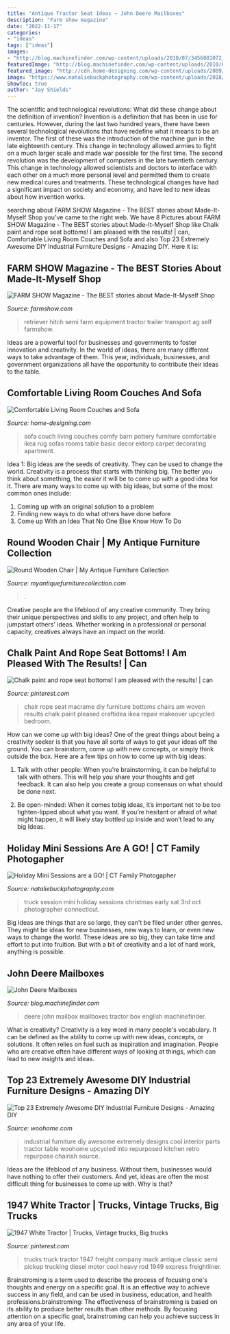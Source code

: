 ```yaml
---
title: "Antique Tractor Seat Ideas ~ John Deere Mailboxes"
description: "Farm show magazine"
date: "2022-11-17"
categories:
- "ideas"
tags: ["ideas"]
images:
- "http://blog.machinefinder.com/wp-content/uploads/2010/07/3456081072_6eb3b0b298_b.jpg"
featuredImage: "http://blog.machinefinder.com/wp-content/uploads/2010/07/3456081072_6eb3b0b298_b.jpg"
featured_image: "http://cdn.home-designing.com/wp-content/uploads/2009/01/img46l.jpg"
image: "https://www.nataliebuckphotography.com/wp-content/uploads/2018/11/21-3633-post/Christmas-Holiday-Mini-Session-Connecticut-photographer.jpg"
ShowToc: true
author: "Jay Shields"
---
```



The scientific and technological revolutions: What did these change about the definition of invention?
Invention is a definition that has been in use for centuries. However, during the last two hundred years, there have been several technological revolutions that have redefine what it means to be an inventor. The first of these was the introduction of the machine gun in the late eighteenth century. This change in technology allowed armies to fight on a much larger scale and made war possible for the first time. The second revolution was the development of computers in the late twentieth century. This change in technology allowed scientists and doctors to interface with each other on a much more personal level and permitted them to create new medical cures and treatments. These technological changes have had a significant impact on society and economy, and have led to new ideas about how invention works.

	

		
searching about FARM SHOW Magazine - The BEST stories about Made-It-Myself Shop you've came to the right web. We have 8 Pictures about FARM SHOW Magazine - The BEST stories about Made-It-Myself Shop like Chalk paint and rope seat bottoms! I am pleased with the results! | can, Comfortable Living Room Couches and Sofa and also Top 23 Extremely Awesome DIY Industrial Furniture Designs - Amazing DIY. Here it is:
		
    
## FARM SHOW Magazine - The BEST Stories About Made-It-Myself Shop

<img loading=lazy src="https://www.farmshow.com/images/articles/37/2/4670_l.jpg" onerror="this.onerror=null;this.src='https://tse3.mm.bing.net/th?id=OIP.RGyD7pS_2wTWmvSZMLFU3QHaFj&amp;pid=15.1';" alt="FARM SHOW Magazine - The BEST stories about Made-It-Myself Shop">

_Source: farmshow.com_

>retriever hitch semi farm equipment tractor trailer transport ag self farmshow. 

	

Ideas are a powerful tool for businesses and governments to foster innovation and creativity. In the world of ideas, there are many different ways to take advantage of them. This year, individuals, businesses, and government organizations all have the opportunity to contribute their ideas to the table.

    
## Comfortable Living Room Couches And Sofa

<img loading=lazy src="http://cdn.home-designing.com/wp-content/uploads/2009/01/img46l.jpg" onerror="this.onerror=null;this.src='https://tse2.mm.bing.net/th?id=OIP.F8wBe07wVI2wB-L4uS6flQHaGq&amp;pid=15.1';" alt="Comfortable Living Room Couches and Sofa">

_Source: home-designing.com_

>sofa couch living couches comfy barn pottery furniture comfortable ikea rug sofas rooms table basic decor ektorp carpet decorating apartment. 

	

Idea 1: Big ideas are the seeds of creativity. They can be used to change the world.
Creativity is a process that starts with thinking big. The better you think about something, the easier it will be to come up with a good idea for it. There are many ways to come up with big ideas, but some of the most common ones include:
1. Coming up with an original solution to a problem
2. Finding new ways to do what others have done before
3. Come up With an Idea That No One Else Know How To Do

    
## Round Wooden Chair | My Antique Furniture Collection

<img loading=lazy src="https://d29jd5m3t61t9.cloudfront.net/myantiquefurniturecollection.com/images/fbfiles/images/414w/xIMG_2871_v_1517484155.jpg.pagespeed.ic.MTg1E7_e9W.jpg" onerror="this.onerror=null;this.src='https://tse4.mm.bing.net/th?id=OIP.6SghlBd9YeBQdxJD5axQWgAAAA&amp;pid=15.1';" alt="Round Wooden Chair | My Antique Furniture Collection">

_Source: myantiquefurniturecollection.com_

>. 

	

Creative people are the lifeblood of any creative community. They bring their unique perspectives and skills to any project, and often help to jumpstart others' ideas. Whether working in a professional or personal capacity, creatives always have an impact on the world.

    
## Chalk Paint And Rope Seat Bottoms! I Am Pleased With The Results! | Can

<img loading=lazy src="https://s-media-cache-ak0.pinimg.com/736x/c4/f1/43/c4f143813671de2dcf7e8ac6bc97f754.jpg" onerror="this.onerror=null;this.src='https://tse3.mm.bing.net/th?id=OIP.VPXwJKr-Cs0H_AcBLKd8oQHaJ3&amp;pid=15.1';" alt="Chalk paint and rope seat bottoms! I am pleased with the results! | can">

_Source: pinterest.com_

>chair rope seat macrame diy furniture bottoms chairs am woven results chalk paint pleased craftidea ikea repair makeover upcycled bedroom. 

	

How can we come up with big ideas?
One of the great things about being a creativity seeker is that you have all sorts of ways to get your ideas off the ground. You can brainstorm, come up with new concepts, or simply think outside the box. Here are a few tips on how to come up with big ideas:
1) Talk with other people: When you’re brainstorming, it can be helpful to talk with others. This will help you share your thoughts and get feedback. It can also help you create a group consensus on what should be done next.

2) Be open-minded: When it comes tobig ideas, it’s important not to be too tighten-lipped about what you want. If you’re hesitant or afraid of what might happen, it will likely stay bottled up inside and won’t lead to any big Ideas.

    
## Holiday Mini Sessions Are A GO! | CT Family Photogapher

<img loading=lazy src="https://www.nataliebuckphotography.com/wp-content/uploads/2018/11/21-3633-post/Christmas-Holiday-Mini-Session-Connecticut-photographer.jpg" onerror="this.onerror=null;this.src='https://tse4.mm.bing.net/th?id=OIP.IeXp5I0Svi8miB78HeHxrwHaFU&amp;pid=15.1';" alt="Holiday Mini Sessions are a GO! | CT Family Photogapher">

_Source: nataliebuckphotography.com_

>truck session mini holiday sessions christmas early sat 3rd oct photographer connecticut. 

	

Big Ideas are things that are so large, they can't be filed under other genres. They might be ideas for new businesses, new ways to learn, or even new ways to change the world. These ideas are so big, they can take time and effort to put into fruition. But with a bit of creativity and a lot of hard work, anything is possible.

    
## John Deere Mailboxes

<img loading=lazy src="http://blog.machinefinder.com/wp-content/uploads/2010/07/3456081072_6eb3b0b298_b.jpg" onerror="this.onerror=null;this.src='https://tse3.mm.bing.net/th?id=OIP.utHpf6zpEn-LlGs5IAexIAHaF_&amp;pid=15.1';" alt="John Deere Mailboxes">

_Source: blog.machinefinder.com_

>deere john mailbox mailboxes tractor box english machinefinder. 

	

What is creativity?
Creativity is a key word in many people's vocabulary. It can be defined as the ability to come up with new ideas, concepts, or solutions. It often relies on fuel such as inspiration and imagination. People who are creative often have different ways of looking at things, which can lead to new insights and ideas.

    
## Top 23 Extremely Awesome DIY Industrial Furniture Designs - Amazing DIY

<img loading=lazy src="http://www.woohome.com/wp-content/uploads/2015/01/DIY-industrial-furniture-woohome-7.jpg" onerror="this.onerror=null;this.src='https://tse4.mm.bing.net/th?id=OIP.9UERErTiRfMHJtA6aH5TEAHaLH&amp;pid=15.1';" alt="Top 23 Extremely Awesome DIY Industrial Furniture Designs - Amazing DIY">

_Source: woohome.com_

>industrial furniture diy awesome extremely designs cool interior parts tractor table woohome upcycled into repurposed kitchen retro repurpose chairish source. 

	

Ideas are the lifeblood of any business. Without them, businesses would have nothing to offer their customers. And yet, ideas are often the most difficult thing for businesses to come up with. Why is that?

    
## 1947 White Tractor | Trucks, Vintage Trucks, Big Trucks

<img loading=lazy src="https://i.pinimg.com/736x/53/84/a3/5384a31b1dd0f777cccf396fc6881374.jpg" onerror="this.onerror=null;this.src='https://tse1.mm.bing.net/th?id=OIP.G5lvXWGgPpaAU7VaK1CsQwHaJ4&amp;pid=15.1';" alt="1947 White Tractor | Trucks, Vintage trucks, Big trucks">

_Source: pinterest.com_

>trucks truck tractor 1947 freight company mack antique classic semi pickup trucking diesel motor cool heavy rod 1949 express freightliner. 

	

Brainstroming is a term used to describe the process of focusing one's thoughts and energy on a specific goal. It is an effective way to achieve success in any field, and can be used in business, education, and health professions.brainstroming: The effectiveness of brainstroming is based on its ability to produce better results than other methods. By focusing attention on a specific goal, brainstroming can help you achieve success in any area of your life.

